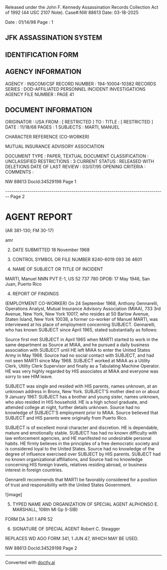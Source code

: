 Released under the John F. Kennedy
Assassination Records Collection Act of
1992 (44 USC 2107 Note). Case#:NW
88613 Date: 03-18-2025

Date : 01/14/98
Page : 1

## JFK ASSASSINATION SYSTEM
## IDENTIFICATION FORM

## AGENCY INFORMATION

AGENCY : INSCOM/CSF
RECORD NUMBER : 194-10004-10382
RECORDS SERIES : DOD-AFFILIATED PERSONNEL INCIDENT INVESTIGATIONS
AGENCY FILE NUMBER : PAGE 41

## DOCUMENT INFORMATION

ORIGINATOR : USA
FROM : [ RESTRICTED ]
TO :
TITLE : [ RESTRICTED ]
DATE : 11/18/68
PAGES : 1
SUBJECTS : MARTI, MANUEL

CHARACTER REFERENCE (CO-WORKER)

MUTUAL INSURANCE ADVISORY ASSOCIATION

DOCUMENT TYPE : PAPER, TEXTUAL DOCUMENT
CLASSIFICATION : UNCLASSIFIED
RESTRICTIONS : 3
CURRENT STATUS : RELEASED WITH DELETIONS
DATE OF LAST REVIEW : 03/07/95
OPENING CRITERIA :
COMMENTS :

NW 88613 Docld:34529198 Page 1


-------------------------------------------------------------------------------- Page 2

# AGENT REPORT
(AR 381-130; FM 30-17)

amr

2. DATE SUBMITTED
   18 November 1968

3. CONTROL SYMBOL OR FILE NUMBER
   8240-6019
   093 36 4601

1. NAME OF SUBJECT OR TITLE OF INCIDENT

MARTI, Manuel NMN
PVT E-1, US 52 737 780
DPOB: 17 May 1946, San Juan, Puerto Rico

4. REPORT OF FINDINGS

(EMPLOYMENT CO-WORKER) On 24 September 1968, Anthony Gennarelli, Operations Analyst, Mutual Insurance Advisory Association (MIAA), 733 3rd Avenue, New York, New York 10017, who resides at 50 Barlow Avenue, Staten Island, New York 10038, a former co-worker of Manuel MARTI, was interviewed at his place of employment concerning SUBJECT. Gennarelli, who has known SUBJECT since April 1965, stated substantially as follows:

Source first met SUBJECT in April 1965 when MARTI started to work in the same department as Source at MIAA, and he pursued a daily business association with SUBJECT until HE left MIAA to enter the United States Army in May 1968. Source had no social contact with SUBJECT, and had not seen MARTI since May 1968. SUBJECT worked at MIAA as a Utility Clerk, Utility Clerk Supervisor and finally as a Tabulating Machine Operator. HE was very highly regarded by HIS associates at MIAA and everyone was sorry to see HIM leave.

SUBJECT was single and resided with HIS parents, names unknown, at an unknown address in Bronx, New York. SUBJECT'S mother died on or about 9 January 1967. SUBJECT has a brother and young sister, names unknown, who also resided in HIS household. HE is a high school graduate, and attended college at night, further details unknown. Source had no knowledge of SUBJECT'S employment prior to MIAA. Source believed that SUBJECT and HIS parents were originally from Puerto Rico.

SUBJECT is of excellent moral character and discretion. HE is dependable, mature and emotionally stable. SUBJECT has had no known difficulty with law enforcement agencies, and HE manifested no undesirable personal habits. HE firmly believes in the principles of a free democratic society and is considered loyal to the United States. Source had no knowledge of the degree of influence exercised over SUBJECT by HIS parents. SUBJECT had no known organizational affiliations, and Source had no knowledge concerning HIS foreign travels, relatives residing abroad, or business interest in foreign countries.

Gennarelli recommends that MARTI be favorably considered for a position of trust and responsibility with the United States Government.

![image]

5. TYPED NAME AND ORGANIZATION OF SPECIAL AGENT
   ALPHONSO E. MARSHALL, 108th MI Gp (I-SIB)

FORM
DA 341
1 APR 52

6. SIGNATURE OF SPECIAL AGENT
   Robert C. Steagger

REPLACES WD AGO FORM 341, 1 JUN 47, WHICH MAY BE USED.

NW 88613 Docld:34529198 Page 2


---
Converted with [doctly.ai](https://doctly.ai)